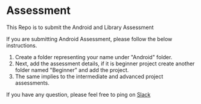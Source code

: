 # Assessment
This Repo is to submit the Android and Library Assessment

If you are submitting Android Assessment, please follow the below instructions.
 1. Create a folder representing your name under "Android" folder.
 2. Next, add the assessment details, if it is beginner project create another folder named "Beginner" and add the project.
 3. The same implies to the intermediate and advanced project assessments.

If you have any question, please feel free to ping on <a href="applibgroup.slack.com"> Slack </a>

